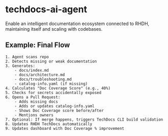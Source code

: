 # techdocs-ai-agent
Enable an intelligent documentation ecosystem connected to RHDH, maintaining itself and scaling with codebases.

## Example: Final Flow
```
1. Agent scans repo
2. Detects missing or weak documentation
3. Generates:
    - docs/index.md
    - docs/architecture.md
    - docs/troubleshooting.md
    - catalog-info.yaml (if missing)
4. Calculates "Doc Coverage Score" (e.g., 40%)
5. Checks for secrets accidentally exposed
6. Opens a Pull Request:
    - Adds missing docs
    - Adds or updates catalog-info.yaml
    - Shows Doc Coverage score before/after
    - Mentions owners
7. Optional: If merge happens, triggers TechDocs CLI build validation
8. Updates RHDH TechDocs automatically
9. Updates dashboard with Doc Coverage % improvement

```
